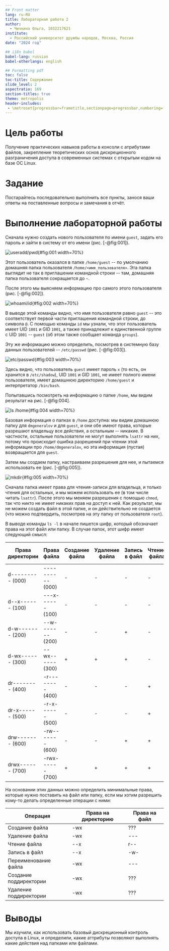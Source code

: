 ```yaml
---
## Front matter
lang: ru-RU
title: Лабораторная работа 2
author:
  - Чичкина Ольга, 1032217621
institute:
  - Российский университет дружбы народов, Москва, Россия
date: "2024 год"

## i18n babel
babel-lang: russian
babel-otherlangs: english

## Formatting pdf
toc: false
toc-title: Содержание
slide_level: 2
aspectratio: 169
section-titles: true
theme: metropolis
header-includes:
 - \metroset{progressbar=frametitle,sectionpage=progressbar,numbering=fraction}
---
```


# Цель работы

Получение практических навыков работы в консоли с атрибутами файлов, закрепление теоретических основ дискреционного разграничения доступа в современных системах с открытым кодом на базе ОС Linux.

# Задание

Постарайтесь последовательно выполнить все пункты, занося ваши ответы на поставленные вопросы и замечания в отчёт.

# Выполнение лабораторной работы

Сначала нужно создать нового пользователя по имени `guest`, задать его пароль и зайти в систему от его имени (рис. [-@fig:001]).

![useradd/pwd](image/1.png){#fig:001 width=70%}

Этот пользователь оказался в папке `/home/guest` -- по умолчанию домашняя папка пользователя `/home/<имя_пользователя>`. Эта папка выглядит не так в приглашении командной строки --
там, домашняя папка пользователя сокращается до `~`.

После этого мы выясняем информацию про самого этого пользователя (рис. [-@fig:002]).

![whoami/id](image/2.png){#fig:002 width=70%}

В выводе этой команды видно, что имя пользователя равно `guest` -- это соответствует первой части приглашения командной строки, до символа `@`.
С помощью команды `id` мы узнали, что этот пользователь имеет UID `1001` и GID `1001`, а также принадлежит к единственной группе с UID `1001` -- `guest` (об этом также сообщает команда `groups`).

Эту же информацию можно определить, посмотрев в системную базу данных пользователей -- `/etc/passwd` (рис. [-@fig:003]).

![etc/passwd](image/3.png){#fig:003 width=70%}

Здесь видно, что пользователь `guest` имеет пароль `x` (то есть, он хранится в `/etc/shadow`), UID `1001` и GID `1001`, не имеет полного имени пользователя, имеет домашнюю директорию `/home/guest` и интерпретатор `/bin/bash`.

Попытавшись посмотреть на информацию о папке `/home`, мы видим результат на рис. [-@fig:004].

![ls /home](image/4.png){#fig:004 width=70%}

Базовая информация о папках в `/home` доступна: мы видим домашнюю папку для `dmgeneralov` и для `guest`, и они обе имеют права, которые разрешают владельцу все действия, а остальным -- никакие.
В частности, остальные пользователи не могут выполнять `lsattr` на них, потому что происходит ошибка разрешений при чтении этой информации про `/home/dmgeneralov`, но эта информация (пустая) возвращается для `guest`.

Затем мы создаем папку, настраиваем разрешения для нее, и пытаемся использовать ее (рис. [-@fig:005]).

![mkdir](image/5.png){#fig:005 width=70%}

Сначала папка имеет права для чтения-записи для владельца, и только чтения для остальных, и мы можем использовать ее (в том числе читать `lsattr`). После этого мы меняем разрешения с помощью `chmod`, так что никто не имеет никаких прав на доступ к ней. Как результат, мы не можем создать файл в этой папке, и он действительно не создается (что можно подтвердить, посмотрев на эту папку от пользователя `root`).

В выводе команды `ls -l` в начале пишется шифр, который обозначает права на этот файл или папку. В случае папок, этот шифр имеет следующий смысл:

Права директории | Права файла | Создание файла | Удаление файла | Запись в файл | Чтение файла | Смена директории | Просмотр файлов в директории | Переименование файла | Смена атрибутов файла
---|---|---|---|---|---|---|---|---|---
d--------- (000) | ---------- (000) | - | - | - | - | - | - | - | -
d--x------ (100) | ---x------ (100) | - | - | - | - | + | - | - | +
d-w------- (200) | --w------- (200) | - | - | + | - | - | - | - | -
d-wx------ (300) | --wx------ (300) | + | + | + | - | + | - | + | +
dr-------- (400) | -r-------- (400) | - | - | - | + | - | - | - | -
dr-x------ (500) | -r-x------ (500) | - | - | - | + | + | + | - | -
drw------- (600) | -rw------- (600) | - | - | + | + | - | - | - | -
drwx------ (700) | -rwx------ (700) | + | + | + | + | + | + | + | +

На основании этих данных можно определить минимальные права, которые нужно поставить на файл или папку, если мы хотим разрешить кому-то делать определенные операции с ними:

Операция | Права на директорию | Права на файл
---|---|---
Создание файла         | -wx | ???
Удаление файла         | -wx | ---
Чтение файла           | --x | r--
Запись в файл          | --x | -w-
Переименование файла   | -wx | ---
Создание поддиректории | -wx | ???
Удаление поддиректории | -wx | ???

# Выводы

Мы изучили, как использовать базовый дискреционный контроль доступа в Linux,
и определили, какие аттрибуты позволяют выполнять какие действия над папками или файлами.
